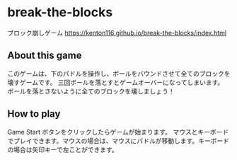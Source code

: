 # break-the-blocks
ブロック崩しゲーム
https://kenton116.github.io/break-the-blocks/index.html

## About this game
このゲームは、下のパドルを操作し、ボールをバウンドさせて全てのブロックを壊すゲームです。
三回ボールを落とすとゲームオーバーになってしまいます。
ボールを落とさないように全てのブロックを壊しましょう！

## How to play
Game Start ボタンをクリックしたらゲームが始まります。
マウスとキーボードでプレイできます。マウスの場合は、マウスにパドルが移動します。キーボードの場合は矢印キーで左ことができます。